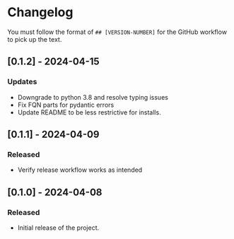 # Changelog

You must follow the format of `## [VERSION-NUMBER]` for the GitHub workflow to pick up the text.

## [0.1.2] - 2024-04-15
### Updates
- Downgrade to python 3.8 and resolve typing issues
- Fix FQN parts for pydantic errors
- Update README to be less restrictive for installs.

## [0.1.1] - 2024-04-09
### Released
- Verify release workflow works as intended

## [0.1.0] - 2024-04-08
### Released
- Initial release of the project.